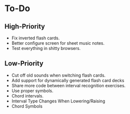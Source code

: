 # To-Do
## High-Priority
* Fix inverted flash cards.
* Better configure screen for sheet music notes.
* Test everything in shitty browsers.
## Low-Priority
* Cut off old sounds when switching flash cards.
* Add support for dynamically generated flash card decks
* Share more code between interval recognition exercises.
* Use proper symbols.
* Chord intervals.
* Interval Type Changes When Lowering/Raising
* Chord Symbols